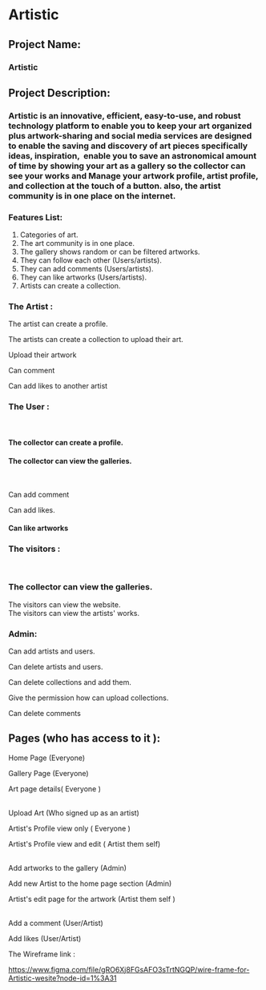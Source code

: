 # Artistic
## Project Name:

### Artistic

## Project Description:

### Artistic is an innovative, efficient, easy-to-use, and robust technology platform to enable you to keep your art organized plus artwork-sharing and social media services are designed to enable the saving and discovery of art pieces specifically ideas, inspiration,  enable you to save an astronomical amount of time by showing your art as a gallery so the collector can see your works and Manage your artwork profile, artist profile, and collection at the touch of a button. also, the artist community is in one place on the internet.

### Features List:

1.  Categories of art.
2.  The art community is in one place.
3.  The gallery shows random or can be filtered artworks.
4.  They can follow each other (Users/artists).
5.  They can add comments (Users/artists).
6.  They can like artworks (Users/artists).
7.  Artists can create a collection. 



### The Artist :

The artist can create a profile.

The artists can create a collection to upload their art. 

Upload their artwork

Can comment 

Can add likes to another artist

### The User :  
 

#### The collector can create a profile.

#### The collector can view the galleries.  
 

Can add comment

Can add likes.

#### Can like artworks 

### The visitors :  
 

### The collector can view the galleries.  
The visitors can view the website.  
The visitors can view the artists' works. 

### Admin:

Can add artists and users.

Can delete artists and users.

Can delete collections and add them.

Give the permission how can upload collections.

Can delete comments

## Pages (who has access to it ):

Home Page (Everyone)

Gallery Page (Everyone)

Art page details( Everyone )  
 

Upload Art (Who signed up as an artist)

Artist's Profile view only ( Everyone )

Artist's Profile view and edit ( Artist them self)  
 

Add artworks to the gallery (Admin)

Add new Artist to the home page section (Admin)

Artist's edit page for the artwork (Artist them self )  
 

Add a comment (User/Artist)

Add likes (User/Artist)

The Wireframe link :

https://www.figma.com/file/gRO6Xj8FGsAFO3sTrtNGQP/wire-frame-for-Artistic-wesite?node-id=1%3A31